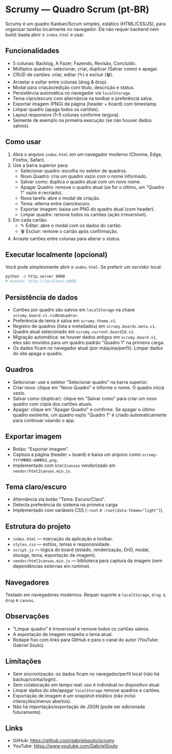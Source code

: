 # Scrumy — Quadro Scrum (pt-BR)

Scrumy é um quadro Kanban/Scrum simples, estático (HTML/CSS/JS), para organizar tarefas localmente no navegador. Ele não requer backend nem build: basta abrir o `index.html` e usar.

## Funcionalidades
- 5 colunas: Backlog, A Fazer, Fazendo, Revisão, Concluído.
- Múltiplos quadros: selecionar, criar, duplicar (Salvar como) e apagar.
- CRUD de cartões: criar, editar (✎) e excluir (🗑).
- Arrastar e soltar entre colunas (drag & drop).
- Modal para criação/edição com título, descrição e status.
- Persistência automática no navegador via `localStorage`.
- Tema claro/escuro com alternância na toolbar e preferência salva.
- Exportar imagem (PNG) da página (header + board) com timestamp.
- Limpar quadro (apaga todos os cartões).
- Layout responsivo (1–5 colunas conforme largura).
- Semente de exemplo na primeira execução (se não houver dados salvos).

## Como usar
1. Abra o arquivo `index.html` em um navegador moderno (Chrome, Edge, Firefox, Safari).
2. Use a barra superior para:
   - Selecionar quadro: escolha no seletor de quadros.
   - Novo Quadro: cria um quadro vazio com o nome informado.
   - Salvar como: duplica o quadro atual com um novo nome.
   - Apagar Quadro: remove o quadro atual (se for o último, um "Quadro 1" vazio é recriado).
   - Nova tarefa: abre o modal de criação.
   - Tema: alterna entre claro/escuro.
   - Exportar imagem: baixa um PNG do quadro atual (com header).
   - Limpar quadro: remove todos os cartões (ação irreversível).
3. Em cada cartão:
   - ✎ Editar: abre o modal com os dados do cartão.
   - 🗑 Excluir: remove o cartão após confirmação.
4. Arraste cartões entre colunas para alterar o status.

## Executar localmente (opcional)
Você pode simplesmente abrir o `index.html`. Se preferir um servidor local:

```bash
python -m http.server 8000
# Acesse: http://localhost:8000
```

## Persistência de dados
- Cartões por quadro são salvos em `localStorage` na chave `scrumy.board.v1.<idDoQuadro>`.
- Preferência de tema é salva em `scrumy.theme.v1`.
- Registro de quadros (lista e metadados) em `scrumy.boards.meta.v1`.
- Quadro atual selecionado em `scrumy.current.boardId.v1`.
- Migração automática: se houver dados antigos em `scrumy.board.v1`, eles são movidos para um quadro padrão "Quadro 1" na primeira carga.
- Os dados ficam no navegador atual (por máquina/perfil). Limpar dados do site apaga o quadro.

## Quadros
- Selecionar: use o seletor "Selecionar quadro" na barra superior.
- Criar novo: clique em "Novo Quadro" e informe o nome. O quadro inicia vazio.
- Salvar como (duplicar): clique em "Salvar como" para criar um novo quadro com cópia dos cartões atuais.
- Apagar: clique em "Apagar Quadro" e confirme. Se apagar o último quadro existente, um quadro vazio "Quadro 1" é criado automaticamente para continuar usando o app.

## Exportar imagem
- Botão: “Exportar imagem”.
- Captura a página (header + board) e baixa um arquivo como `scrumy-YYYYMMDD-HHMMSS.png`.
- Implementado com `html2canvas` vendorizado em `vendor/html2canvas.min.js`.

## Tema claro/escuro
- Alternância via botão “Tema: Escuro/Claro”.
- Detecta preferência do sistema na primeira carga.
- Implementado com variáveis CSS (`:root` e `:root[data-theme="light"]`).

## Estrutura do projeto
- `index.html` — marcação da aplicação e toolbar.
- `styles.css` — estilos, temas e responsividade.
- `script.js` — lógica do board (estado, renderização, DnD, modal, storage, tema, exportação de imagem).
- `vendor/html2canvas.min.js` — biblioteca para captura da imagem (sem dependências externas em runtime).

## Navegadores
Testado em navegadores modernos. Requer suporte a `localStorage`, `drag & drop` e `canvas`.

## Observações
- “Limpar quadro” é irreversível e remove todos os cartões salvos.
- A exportação de imagem respeita o tema atual.
- Rodapé fixo com links para GitHub e para o canal do autor (YouTube: Gabriel Souto).

## Limitações
- Sem sincronização: os dados ficam no navegador/perfil local (não há backup/conta/login).
- Sem colaboração em tempo real: uso é individual no dispositivo atual.
- Limpar dados do site/apagar `localStorage` remove quadros e cartões.
- Exportação de imagem é um snapshot estático (não inclui interações/menus abertos).
- Não há importação/exportação de JSON (pode ser adicionada futuramente).

## Links
- GitHub: https://github.com/gabrielsouto/scrumy
- YouTube: https://www.youtube.com/GabrielSouto
